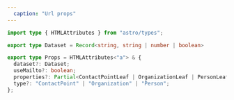 ```yaml
---
  caption: "Url props"
---
```


<!-- markdownlint-disable MD041 -->
<!-- dprint-ignore -->
```ts
import type { HTMLAttributes } from "astro/types";

export type Dataset = Record<string, string | number | boolean>

export type Props = HTMLAttributes<"a"> & {
  dataset?: Dataset;
  useMailto?: boolean;
  properties?: Partial<ContactPointLeaf | OrganizationLeaf | PersonLeaf>;
  type?: "ContactPoint" | "Organization" | "Person";
};
```
